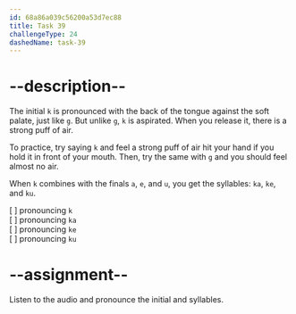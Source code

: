 ```yaml
---
id: 68a86a039c56200a53d7ec88
title: Task 39
challengeType: 24
dashedName: task-39
---
```


<!--SPEAKING-->

<!-- (Audio) A: k, ka, ke, ku -->

# --description--

The initial `k` is pronounced with the back of the tongue against the soft palate, just like `g`. But unlike `g`, `k` is aspirated. When you release it, there is a strong puff of air.

To practice, try saying `k` and feel a strong puff of air hit your hand if you hold it in front of your mouth. Then, try the same with `g` and you should feel almost no air. 

When `k` combines with the finals `a`, `e`, and `u`, you get the syllables: `ka`, `ke`, and `ku`.

[ ] pronouncing `k`  
[ ] pronouncing `ka`  
[ ] pronouncing `ke`  
[ ] pronouncing `ku`

# --assignment--

Listen to the audio and pronounce the initial and syllables.
